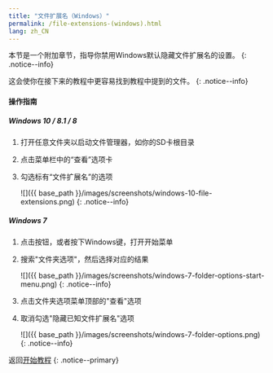 ```yaml
---
title: "文件扩展名（Windows）"
permalink: /file-extensions-(windows).html
lang: zh_CN
---
```


本节是一个附加章节，指导你禁用Windows默认隐藏文件扩展名的设置。
{: .notice--info}

这会使你在接下来的教程中更容易找到教程中提到的文件。
{: .notice--info}

#### 操作指南

##### Windows 10 / 8.1 / 8

1. 打开任意文件夹以启动文件管理器，如你的SD卡根目录
1. 点击菜单栏中的“查看”选项卡
1. 勾选标有“文件扩展名”的选项

    ![]({{ base_path }}/images/screenshots/windows-10-file-extensions.png)
    {: .notice--info}

##### Windows 7

1. 点击按钮，或者按下Windows键，打开开始菜单
1. 搜索"文件夹选项"，然后选择对应的结果

    ![]({{ base_path }}/images/screenshots/windows-7-folder-options-start-menu.png)
    {: .notice--info}

1. 点击文件夹选项菜单顶部的"查看"选项
1. 取消勾选"隐藏已知文件扩展名"选项

    ![]({{ base_path }}/images/screenshots/windows-7-folder-options.png)
    {: .notice--info}

返回[开始教程](get-started)
{: .notice--primary}